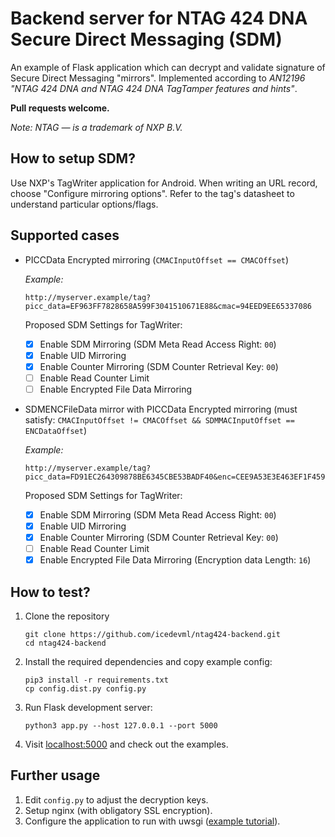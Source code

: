 # Backend server for NTAG 424 DNA Secure Direct Messaging (SDM)

An example of Flask application which can decrypt and validate signature of Secure Direct Messaging "mirrors". Implemented according to _AN12196 "NTAG 424 DNA and NTAG 424 DNA TagTamper features and
hints"_.

**Pull requests welcome.**

*Note: NTAG — is a trademark of NXP B.V.*

## How to setup SDM?
Use NXP's TagWriter application for Android. When writing an URL record, choose "Configure mirroring options". Refer to the tag's datasheet to understand particular options/flags.

## Supported cases
* PICCData Encrypted mirroring (`CMACInputOffset == CMACOffset`)

  *Example:*
  ```
  http://myserver.example/tag?picc_data=EF963FF7828658A599F3041510671E88&cmac=94EED9EE65337086
  ```
  
  Proposed SDM Settings for TagWriter:
  * [X] Enable SDM Mirroring (SDM Meta Read Access Right: `00`)
  * [X] Enable UID Mirroring
  * [X] Enable Counter Mirroring (SDM Counter Retrieval Key: `00`)
  * [ ] Enable Read Counter Limit
  * [ ] Enable Encrypted File Data Mirroring

* SDMENCFileData mirror with PICCData Encrypted mirroring (must satisfy: `CMACInputOffset != CMACOffset && SDMMACInputOffset == ENCDataOffset`)

  *Example:*
  ```
  http://myserver.example/tag?picc_data=FD91EC264309878BE6345CBE53BADF40&enc=CEE9A53E3E463EF1F459635736738962&cmac=ECC1E7F6C6C73BF6
  ```
  
  Proposed SDM Settings for TagWriter:
  * [X] Enable SDM Mirroring (SDM Meta Read Access Right: `00`)
  * [X] Enable UID Mirroring
  * [X] Enable Counter Mirroring (SDM Counter Retrieval Key: `00`)
  * [ ] Enable Read Counter Limit
  * [X] Enable Encrypted File Data Mirroring (Encryption data Length: `16`)

## How to test?
1. Clone the repository
   ```
   git clone https://github.com/icedevml/ntag424-backend.git
   cd ntag424-backend
   ```
2. Install the required dependencies and copy example config:
   ```
   pip3 install -r requirements.txt
   cp config.dist.py config.py
   ```
3. Run Flask development server:
   ```
   python3 app.py --host 127.0.0.1 --port 5000
   ```
4. Visit [localhost:5000](http://127.0.0.1:5000/) and check out the examples.

## Further usage
1. Edit `config.py` to adjust the decryption keys.
2. Setup nginx (with obligatory SSL encryption).
2. Configure the application to run with uwsgi ([example tutorial](https://www.digitalocean.com/community/tutorials/how-to-serve-flask-applications-with-uswgi-and-nginx-on-ubuntu-18-04)).
